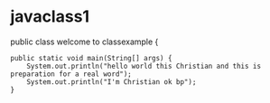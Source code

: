 # javaclass1

public class welcome to classexample {

	public static void main(String[] args) {
		System.out.println("hello world this Christian and this is preparation for a real word");
		System.out.println("I'm Christian ok bp");
	}
